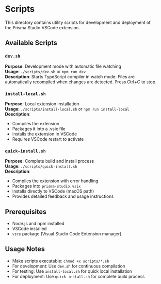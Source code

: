 # Scripts

This directory contains utility scripts for development and deployment of the Prisma Studio VSCode extension.

## Available Scripts

### `dev.sh`
**Purpose**: Development mode with automatic file watching  
**Usage**: `./scripts/dev.sh` or `npm run dev`  
**Description**: Starts TypeScript compiler in watch mode. Files are automatically recompiled when changes are detected. Press Ctrl+C to stop.

### `install-local.sh`
**Purpose**: Local extension installation  
**Usage**: `./scripts/install-local.sh` or `npm run install-local`  
**Description**: 
- Compiles the extension
- Packages it into a .vsix file
- Installs the extension in VSCode
- Requires VSCode restart to activate

### `quick-install.sh`
**Purpose**: Complete build and install process  
**Usage**: `./scripts/quick-install.sh`  
**Description**: 
- Compiles the extension with error handling
- Packages into `prisma-studio.vsix`
- Installs directly to VSCode (macOS path)
- Provides detailed feedback and usage instructions

## Prerequisites

- Node.js and npm installed
- VSCode installed
- `vsce` package (Visual Studio Code Extension manager)

## Usage Notes

- Make scripts executable: `chmod +x scripts/*.sh`
- For development: Use `dev.sh` for continuous compilation
- For testing: Use `install-local.sh` for quick local installation
- For deployment: Use `quick-install.sh` for complete build process